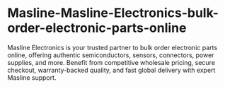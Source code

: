 # Masline-Masline-Electronics-bulk-order-electronic-parts-online
Masline Electronics is your trusted partner to bulk order electronic parts online, offering authentic semiconductors, sensors, connectors, power supplies, and more. Benefit from competitive wholesale pricing, secure checkout, warranty-backed quality, and fast global delivery with expert Masline support.
